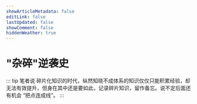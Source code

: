 ```yaml
---
showArticleMetadata: false
editLink: false
lastUpdated: false
showComment: false
hiddenWeather: true
---
```


# "杂碎"逆袭史

::: tip 笔者说
碎片化知识的时代，纵然知晓不成体系的知识仅仅只能积累经验，却无法有效提升，但身在其中还是要如此，记录碎片知识，留作备忘。说不定后面还有机会 “把点连成线”。
:::

